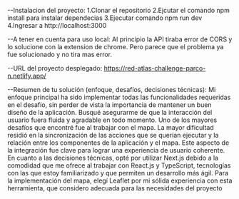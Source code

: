 --Instalacion del proyecto:
1.Clonar el repositorio
2.Ejcutar el comando npm install para instalar dependecias
3.Ejecutar comando npm run dev
4.Ingresar a http://localhost:3000

--A tener en cuenta para uso local:
Al principio la API tiraba error de CORS y lo solucione con la extension de chrome. Pero parece que el problema ya fue solucionado y no tira mas error.

--URL del proyecto desplegado:
https://red-atlas-challenge-parco-n.netlify.app/

--Resumen de tu solución (enfoque, desafíos, decisiones técnicas):
Mi enfoque principal ha sido implementar todas las funcionalidades requeridas en el desafío, sin perder de vista la importancia de mantener un buen diseño de la aplicación. Busqué asegurarme de que la interacción del usuario fuera fluida y agradable en todo momento.
Uno de los mayores desafíos que encontré fue al trabajar con el mapa. La mayor dificultad residió en la sincronización de las acciones que se querían ejecutar y la relación entre los componentes de la aplicación y el mapa. Este aspecto de la integración fue clave para lograr una experiencia de usuario coherente.
En cuanto a las decisiones técnicas, opté por utilizar Next.js debido a la comodidad que me ofrece al trabajar con React.js y TypeScript, tecnologías con las que estoy familiarizado y que permiten un desarrollo más ágil. Para la implementación del mapa, elegí Leaflet por mi sólida experiencia con esta herramienta, que considero adecuada para las necesidades del proyecto
